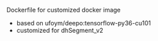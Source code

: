 Dockerfile for customized docker image
- based on ufoym/deepo:tensorflow-py36-cu101
- customized for dhSegment_v2
